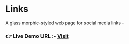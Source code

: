 # Links
A glass morphic-styled web page for social media links -
<!--Link-->
### **👉 Live Demo URL :-** <a href="https://shreyash00007.github.io/links/">**Visit**</a>
